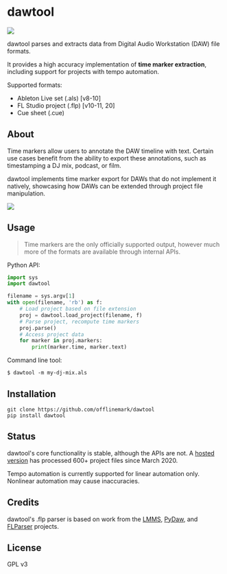 # dawtool

![](https://github.com/offlinemark/dawtool/workflows/CI/badge.svg)

dawtool parses and extracts data from Digital Audio Workstation (DAW) file
formats.

It provides a high accuracy implementation of **time marker extraction**,
including support for projects with tempo automation.

Supported formats:
- Ableton Live set (.als) [v8-10]
- FL Studio project (.flp) [v10-11, 20]
- Cue sheet (.cue)

## About

Time markers allow users to annotate the DAW timeline with text.  Certain use
cases benefit from the ability to export these annotations, such as
timestamping a DJ mix, podcast, or film.

dawtool implements time marker export for DAWs that do not implement it
natively, showcasing how DAWs can be extended through project file
manipulation.

![](https://timestamps.me/static/img/ableton%20screenshot.png)

## Usage

> Time markers are the only officially supported output, however much more
> of the formats are available through internal APIs.

Python API:

```python
import sys
import dawtool

filename = sys.argv[1]
with open(filename, 'rb') as f:
    # Load project based on file extension
    proj = dawtool.load_project(filename, f)
    # Parse project, recompute time markers
    proj.parse()
    # Access project data
    for marker in proj.markers:
        print(marker.time, marker.text)
```

Command line tool:

```
$ dawtool -m my-dj-mix.als
```

## Installation

```
git clone https://github.com/offlinemark/dawtool
pip install dawtool
```

## Status

dawtool's core functionality is stable, although the APIs are not.
A [hosted version](https://timestamps.me) has processed 600+ project files
since March 2020.

Tempo automation is currently supported for linear automation only. Nonlinear
automation may cause inaccuracies.

## Credits

dawtool's .flp parser is based on work from the
[LMMS](https://github.com/LMMS/lmms),
[PyDaw](https://github.com/andrewrk/PyDaw), and
[FLParser](https://github.com/monadgroup/FLParser) projects.

## License

GPL v3
